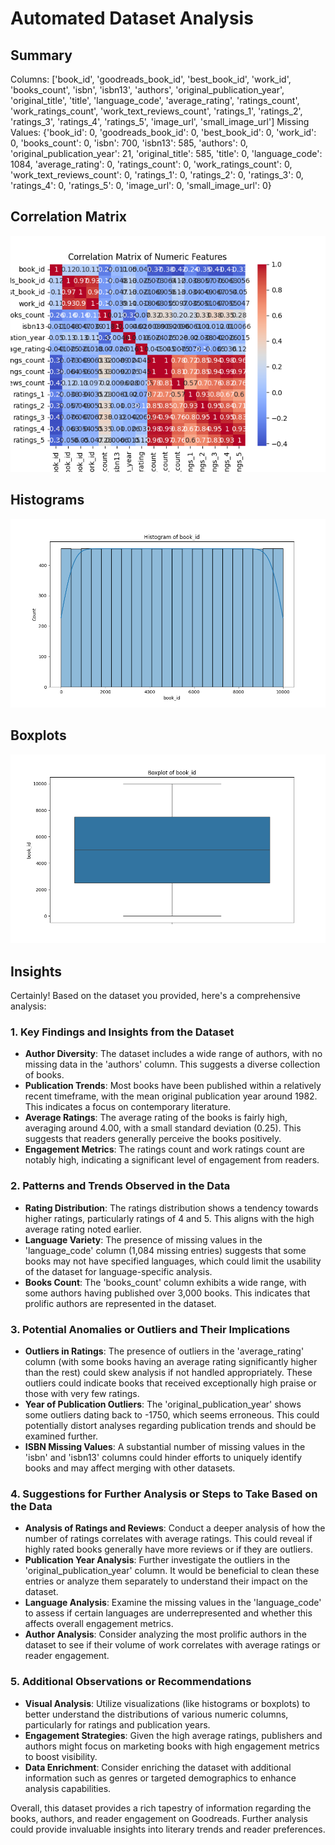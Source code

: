 # Automated Dataset Analysis

## Summary
Columns: ['book_id', 'goodreads_book_id', 'best_book_id', 'work_id', 'books_count', 'isbn', 'isbn13', 'authors', 'original_publication_year', 'original_title', 'title', 'language_code', 'average_rating', 'ratings_count', 'work_ratings_count', 'work_text_reviews_count', 'ratings_1', 'ratings_2', 'ratings_3', 'ratings_4', 'ratings_5', 'image_url', 'small_image_url']
Missing Values: {'book_id': 0, 'goodreads_book_id': 0, 'best_book_id': 0, 'work_id': 0, 'books_count': 0, 'isbn': 700, 'isbn13': 585, 'authors': 0, 'original_publication_year': 21, 'original_title': 585, 'title': 0, 'language_code': 1084, 'average_rating': 0, 'ratings_count': 0, 'work_ratings_count': 0, 'work_text_reviews_count': 0, 'ratings_1': 0, 'ratings_2': 0, 'ratings_3': 0, 'ratings_4': 0, 'ratings_5': 0, 'image_url': 0, 'small_image_url': 0}
## Correlation Matrix
![Correlation Matrix](correlation_matrix.png)
## Histograms
![Histogram of book_id](./histogram.png)
## Boxplots
![Boxplot of book_id](./boxplot.png)
## Insights
Certainly! Based on the dataset you provided, here's a comprehensive analysis:

### 1. Key Findings and Insights from the Dataset
- **Author Diversity**: The dataset includes a wide range of authors, with no missing data in the 'authors' column. This suggests a diverse collection of books.
- **Publication Trends**: Most books have been published within a relatively recent timeframe, with the mean original publication year around 1982. This indicates a focus on contemporary literature.
- **Average Ratings**: The average rating of the books is fairly high, averaging around 4.00, with a small standard deviation (0.25). This suggests that readers generally perceive the books positively.
- **Engagement Metrics**: The ratings count and work ratings count are notably high, indicating a significant level of engagement from readers.

### 2. Patterns and Trends Observed in the Data
- **Rating Distribution**: The ratings distribution shows a tendency towards higher ratings, particularly ratings of 4 and 5. This aligns with the high average rating noted earlier.
- **Language Variety**: The presence of missing values in the 'language_code' column (1,084 missing entries) suggests that some books may not have specified languages, which could limit the usability of the dataset for language-specific analysis.
- **Books Count**: The 'books_count' column exhibits a wide range, with some authors having published over 3,000 books. This indicates that prolific authors are represented in the dataset.

### 3. Potential Anomalies or Outliers and Their Implications
- **Outliers in Ratings**: The presence of outliers in the 'average_rating' column (with some books having an average rating significantly higher than the rest) could skew analysis if not handled appropriately. These outliers could indicate books that received exceptionally high praise or those with very few ratings.
- **Year of Publication Outliers**: The 'original_publication_year' shows some outliers dating back to -1750, which seems erroneous. This could potentially distort analyses regarding publication trends and should be examined further.
- **ISBN Missing Values**: A substantial number of missing values in the 'isbn' and 'isbn13' columns could hinder efforts to uniquely identify books and may affect merging with other datasets.

### 4. Suggestions for Further Analysis or Steps to Take Based on the Data
- **Analysis of Ratings and Reviews**: Conduct a deeper analysis of how the number of ratings correlates with average ratings. This could reveal if highly rated books generally have more reviews or if they are outliers.
- **Publication Year Analysis**: Further investigate the outliers in the 'original_publication_year' column. It would be beneficial to clean these entries or analyze them separately to understand their impact on the dataset.
- **Language Analysis**: Examine the missing values in the 'language_code' to assess if certain languages are underrepresented and whether this affects overall engagement metrics.
- **Author Analysis**: Consider analyzing the most prolific authors in the dataset to see if their volume of work correlates with average ratings or reader engagement.

### 5. Additional Observations or Recommendations
- **Visual Analysis**: Utilize visualizations (like histograms or boxplots) to better understand the distributions of various numeric columns, particularly for ratings and publication years.
- **Engagement Strategies**: Given the high average ratings, publishers and authors might focus on marketing books with high engagement metrics to boost visibility.
- **Data Enrichment**: Consider enriching the dataset with additional information such as genres or targeted demographics to enhance analysis capabilities.

Overall, this dataset provides a rich tapestry of information regarding the books, authors, and reader engagement on Goodreads. Further analysis could provide invaluable insights into literary trends and reader preferences.